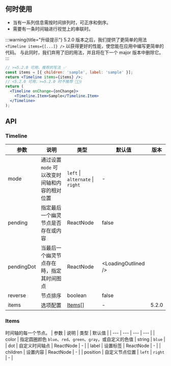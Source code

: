 ## 何时使用
- 当有一系列信息需按时间排列时，可正序和倒序。
- 需要有一条时间轴进行视觉上的串联时。
<!-- prettier-ignore -->
:::warning{title="升级提示"}
5.2.0 版本之后，我们提供了更简单的用法 `<Timeline items={[...]} />` 以获得更好的性能，使您能在应用中编写更简单的代码。
与此同时，我们弃用了旧的用法，并且将在下一个 major 版本中删除它。
:::
```jsx
// >=5.2.0 可用，推荐的写法 ✅
const items = [{ children: 'sample', label: 'sample' }];
return <Timeline items={items} />;
// <5.2.0 可用，>=5.2.0 时不推荐 🙅🏻‍♀️
return (
  <Timeline onChange={onChange}>
    <Timeline.Item>Sample</Timeline.Item>
  </Timeline>
);
```

## API
### Timeline
| 参数 | 说明 | 类型 | 默认值 | 版本 |
| --- | --- | --- | --- | --- |
| mode | 通过设置 `mode` 可以改变时间轴和内容的相对位置 | `left` \| `alternate` \| `right` | - |  |
| pending | 指定最后一个幽灵节点是否存在或内容 | ReactNode | false |  |
| pendingDot | 当最后一个幽灵节点存在時，指定其时间图点 | ReactNode | &lt;LoadingOutlined /&gt; |  |
| reverse | 节点排序 | boolean | false |  |
| items | 选项配置 | [Items](#Items)[] | - | 5.2.0 |
### Items
时间轴的每一个节点。
| 参数 | 说明 | 类型 | 默认值 |
| --- | --- | --- | --- |
| color | 指定圆圈颜色 `blue`、`red`、`green`、`gray`，或自定义的色值 | string | `blue` |
| dot | 自定义时间轴点 | ReactNode | - |
| label | 设置标签 | ReactNode | - |
| children | 设置内容 | ReactNode | - |
| position | 自定义节点位置 | `left` \| `right` | - |

